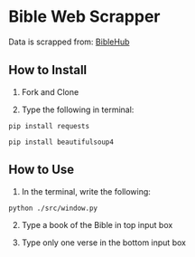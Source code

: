 # Bible Web Scrapper

Data is scrapped from: [BibleHub](https://biblehub.com/)

## How to Install

1. Fork and Clone

2. Type the following in terminal:

```python3
pip install requests

pip install beautifulsoup4
```

## How to Use

1. In the terminal, write the following:

```python3
python ./src/window.py
```

2. Type a book of the Bible in top input box

3. Type only one verse in the bottom input box
